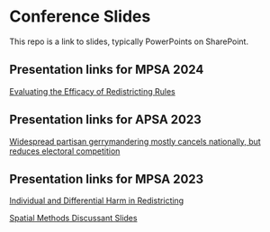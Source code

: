 # Conference Slides

This repo is a link to slides, typically PowerPoints on SharePoint.


## Presentation links for MPSA 2024

[Evaluating the Efficacy of Redistricting Rules](https://hu-my.sharepoint.com/:p:/g/personal/christopherkenny_fas_harvard_edu/EW2ROUI8_RhLh7jMp8yzVq0BG0bPSo0vNJWVovdFb67qUg?e=fFoVgy)



## Presentation links for APSA 2023

[Widespread partisan gerrymandering mostly cancels nationally, but reduces electoral competition](https://hu-my.sharepoint.com/:p:/g/personal/christopherkenny_fas_harvard_edu/EZoHyZV8UDNIkYC3XWlE-N4BW9dwehPvfirOp4fY6gp14g?e=5L0CAP)

## Presentation links for MPSA 2023

[Individual and Differential Harm in Redistricting](https://hu-my.sharepoint.com/:p:/g/personal/christopherkenny_fas_harvard_edu/EfV1Tp--yxRDhKCoaVnhF6QBugDgW6gKU93PYNvKqEPX6A?rtime=WrUEp7U920g)

[Spatial Methods Discussant Slides](https://hu-my.sharepoint.com/:p:/g/personal/christopherkenny_fas_harvard_edu/EWNh8-dz7O5GvSbuSL9u19cBOVRNcnTycUKclsJzDCOBIg?e=NumTa3)
